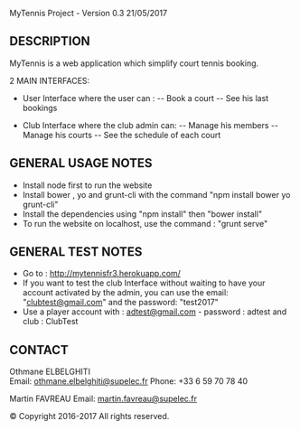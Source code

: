 MyTennis Project - Version 0.3 21/05/2017

DESCRIPTION
-----------
MyTennis is a web application which simplify court tennis booking.

2 MAIN INTERFACES: 
- User Interface where the user can :
 -- Book a court
 -- See his last bookings

- Club Interface where the club admin can: 
	-- Manage his members
	-- Manage his courts
	-- See the schedule of each court



GENERAL USAGE NOTES 
-------------------

- Install node first to run the website
- Install bower , yo and grunt-cli with the command "npm install bower yo grunt-cli"
- Install the dependencies using "npm install" then "bower install"
- To run the website on localhost, use the command : "grunt serve"


GENERAL TEST NOTES 
-------------------
- Go to : http://mytennisfr3.herokuapp.com/
- If you want to test the club Interface without waiting to have your account activated by the admin, you can use the email: "clubtest@gmail.com" and the password: "test2017"
- Use a player account with : adtest@gmail.com - password : adtest and club : ClubTest



CONTACT
-------
Othmane ELBELGHITI	
Email: othmane.elbelghiti@supelec.fr
Phone: +33 6 59 70 78 40

Martin FAVREAU
Email: martin.favreau@supelec.fr

© Copyright 2016-2017 All rights reserved.


